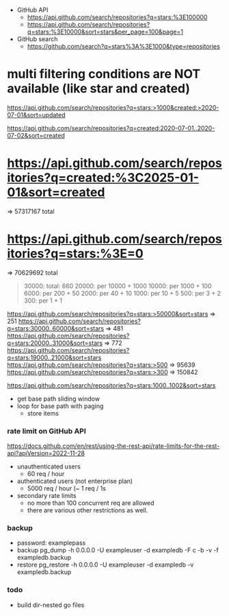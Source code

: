

* GitHub API
  - https://api.github.com/search/repositories?q=stars:%3E100000
  - https://api.github.com/search/repositories?q=stars:%3E10000&sort=stars&per_page=100&page=1
* GitHub search
  - https://github.com/search?q=stars%3A%3E1000&type=repositories




# multi filtering conditions are NOT available (like star and created)
 https://api.github.com/search/repositories?q=stars:>1000&created:>2020-07-01&sort=updated

 https://api.github.com/search/repositories?q=created:2020-07-01..2020-07-02&sort=created




# https://api.github.com/search/repositories?q=created:%3C2025-01-01&sort=created
=> 57317167 total
# https://api.github.com/search/repositories?q=stars:%3E=0
=> 70629692 total

> 30000: total: 660
> 20000: per 10000 + 1000
> 10000: per 1000 + 100
> 6000: per 200 + 50
> 2000: per 40 + 10
> 1000: per 10 + 5
> 500: per 3 + 2
> 300: per 1 + 1

https://api.github.com/search/repositories?q=stars:>50000&sort=stars => 251
https://api.github.com/search/repositories?q=stars:30000..60000&sort=stars => 481
https://api.github.com/search/repositories?q=stars:20000..31000&sort=stars => 772
https://api.github.com/search/repositories?q=stars:19000..21000&sort=stars
https://api.github.com/search/repositories?q=stars:>500 => 95639
https://api.github.com/search/repositories?q=stars:>300 => 150842

https://api.github.com/search/repositories?q=stars:1000..1002&sort=stars



* get base path sliding window
* loop for base path with paging
  * store items 


### rate limit on GitHub API
https://docs.github.com/en/rest/using-the-rest-api/rate-limits-for-the-rest-api?apiVersion=2022-11-28
- unauthenticated users
  - 60 req / hour
- authenticated users (not enterprise plan)
  - 5000 req / hour (~ 1 req / 1s
- secondary rate limits
  - no more than 100 concurrent req are allowed
  - there are various other restrictions as well.

### backup
- password: examplepass
- backup
pg_dump -h 0.0.0.0 -U exampleuser -d exampledb -F c -b -v -f exampledb.backup
- restore
pg_restore -h 0.0.0.0 -U exampleuser -d exampledb -v exampledb.backup



### todo
* build dir-nested go files
